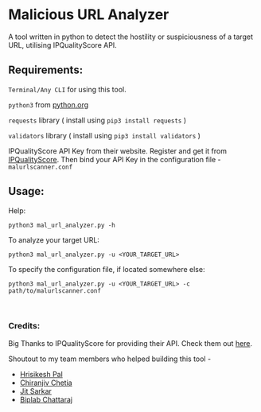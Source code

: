 # Malicious URL Analyzer
A tool written in python to detect the hostility or suspiciousness of a target URL, utilising IPQualityScore API.  

## Requirements:

`Terminal/Any CLI` for using this tool.  

`python3` from [python.org](https://www.python.org/downloads/)  

`requests` library ( install using `pip3 install requests` )  

`validators` library ( install using `pip3 install validators` )  

IPQualityScore API Key from their website. Register and get it from [IPQualityScore](https://www.ipqualityscore.com/create-account).
Then bind your API Key in the configuration file - `malurlscanner.conf`

## Usage:

Help:

`python3 mal_url_analyzer.py -h`  

To analyze your target URL:  

`python3 mal_url_analyzer.py -u <YOUR_TARGET_URL>`  

To specify the configuration file, if located somewhere else:  

`python3 mal_url_analyzer.py -u <YOUR_TARGET_URL> -c path/to/malurlscanner.conf`  
  
<br>

### Credits:

Big Thanks to IPQualityScore for providing their API. Check them out [here](https://www.ipqualityscore.com/).  

Shoutout to my team members who helped building this tool -
 - [Hrisikesh Pal](https://github.com/viruszzhkp/)
 - [Chiranjiv Chetia](https://github.com/chiranjiv11/)
 - [Jit Sarkar](https://github.com/sarkarjit/)
 - [Biplab Chattaraj](https://www.instagram.com/biplab_avi/)